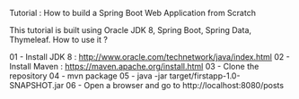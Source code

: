 Tutorial : How to build a Spring Boot Web Application from Scratch

This tutorial is built using Oracle JDK 8, Spring Boot, Spring Data, Thymeleaf.
How to use it ?

01 - Install JDK 8 : http://www.oracle.com/technetwork/java/index.html
02 - Install Maven : https://maven.apache.org/install.html
03 - Clone the repository
04 - mvn package
05 - java -jar target/firstapp-1.0-SNAPSHOT.jar
06 - Open a browser and go to http://localhost:8080/posts

